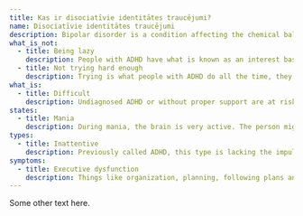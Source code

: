 ```yaml
---
title: Kas ir disociatīvie identitātes traucējumi?
name: Disociatīvie identitātes traucējumi
description: Bipolar disorder is a condition affecting the chemical balance in the brain, that primarily makes it shift between episodes of “up” (feeling energetic) or “down” (feeling depressed). While it is a life-long condition that is not curable, it can be treated effectively with the right medication.
what_is_not:
  - title: Being lazy
    description: People with ADHD have what is known as an interest based nervous system, where they are motivated by novelty, challenge, urgency and interest. This may make doing things they are unmotivated by harder.
  - title: Not trying hard enough
    description: Trying is what people with ADHD do all the time, they just get interrupted by how their bodies and brain work more often than normal people.
what_is:
  - title: Difficult
    description: Undiagnosed ADHD or without proper support are at risk of systematically lower scores in school. The daily burden is simply larger.
states:
  - title: Mania
    description: During mania, the brain is very active. The person might feel euphoric and creative, but also comes with a risk of reckless or impulsive behavior with symptoms listed below. There is also a risk for psychosis. Doing mentally and physically intensive tasks on low or no sleep can be possible.
types:
  - title: Inattentive
    description: Previously called ADHD, this type is lacking the impulsive and hyperactive traits. What is still there is difficulty filtering and focusing.
symptoms:
  - title: Executive dysfunction
    description: Things like organization, planning, following plans and keeping track of items may be harder with ADHD. Having problems with doing essential things such as cleaning can occur due to having a harder time doing things without motivation. Following step-by step guides especially when heard verbally can be difficult.
---
```


Some other text here.
